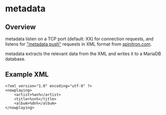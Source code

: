 # metadata #

## Overview ##

metadata listen on a TCP port (default: XX) for connection requests,
and listens for ["metadata push"](https://forum.spinitron.com/t/metadata-push-guide/144#push-channels)
requests in XML format from
[spinitron.com](https://spinitron.com/).

metadata extracts the relevant data from the XML and writes it to a MariaDB database.

## Example XML ##

```
<?xml version="1.0" encoding="utf-8" ?>
<nowplaying>
    <artist>%an%</artist>
    <title>%sn%</title>
    <album>%dn%</album>
</nowplaying>
```
